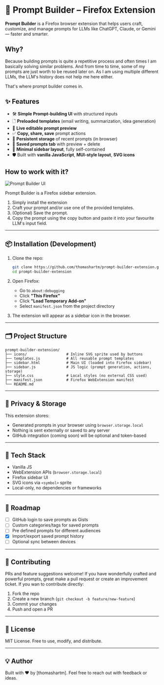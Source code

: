 # 🧠 Prompt Builder – Firefox Extension

**Prompt Builder** is a Firefox browser extension that helps users craft, customize, and manage prompts for LLMs like ChatGPT, Claude, or Gemini — faster and smarter.

## Why?
Because building prompts is quite a repetitive process and often times I am basically solving similar problems.
And from time to time, some of my prompts are just worth to be reused later on.
As I am using multiple different LLMs, the LLM's history does not help me here either.

That's where prompt builder comes in.

## ✨ Features

- 🛠 **Simple Prompt-building UI** with structured inputs
- 🗋 **Preloaded templates** (email writing, summarization, idea generation)
- 🧠 **Live editable prompt preview**
- ✅ **Copy, share, save** prompt actions
- 📅 **Persistent storage** of recent prompts (in browser)
- 📂 **Saved prompts tab** with preview + delete
- 📌 **Minimal sidebar layout**, fully self-contained
- 🛡 Built with **vanilla JavaScript**, **MUI-style layout**, **SVG icons**

## How to work with it?

![Prompt Builder UI](https://github.com/user-attachments/assets/c15b67eb-bd09-4977-a333-7841b3287e0f)

Prompt Builder is a Firefox sidebar extension. 
1. Simply install the extension
2. Craft your prompt and/or use one of the provided templates.
3. (Optional) Save the prompt.
4. Copy the prompt using the copy button and paste it into your favourite LLM's input field.

---

## 📦 Installation (Development)

1. Clone the repo:
   ```bash
   git clone https://github.com/thomashartm/prompt-builder-extension.git
   cd prompt-builder-extension
   ```

2. Open Firefox:
   - Go to `about:debugging`
   - Click **"This Firefox"**
   - Click **"Load Temporary Add-on"**
   - Select `manifest.json` from the project directory

3. The extension will appear as a sidebar icon in the browser.

---

## 🗂 Project Structure

```
prompt-builder-extension/
├── icons/                  # Inline SVG sprite used by buttons
├── templates.js            # All reusable prompt templates
├── sidebar.html            # Main UI (loaded into Firefox sidebar)
├── sidebar.js              # JS logic (prompt generation, actions, storage)
├── style.css               # Local styles (no external CSS used)
├── manifest.json           # Firefox WebExtension manifest
└── README.md
```

---

## 🔐 Privacy & Storage

This extension stores:
- Generated prompts in your browser using `browser.storage.local`
- Nothing is sent externally or saved to any server
- GitHub integration (coming soon) will be optional and token-based

---

## 🔧 Tech Stack

- Vanilla JS
- WebExtension APIs (`browser.storage.local`)
- Firefox sidebar UI
- SVG icons via `<symbol>` sprite
- Local-only, no dependencies or frameworks

---

## 📌 Roadmap

- [ ] GitHub login to save prompts as Gists
- [ ] Custom categories/tags for saved prompts
- [ ] Pre defined prompts for different audiences
- [x] Import/export saved prompt history
- [ ] Optional sync between devices

---

## 🤝 Contributing

PRs and feature suggestions welcome! If you have wonderfully crafted and powerful prompts, great make a pull request or create an improvement ticket.
If you wan to contribute directly:
1. Fork the repo
2. Create a new branch (`git checkout -b feature/new-feature`)
3. Commit your changes
4. Push and open a PR

---

## 📄 License

MIT License. Free to use, modify, and distribute.

---

## 💡 Author

Built with ❤️ by [thomashartm].
Feel free to reach out with feedback or ideas.
